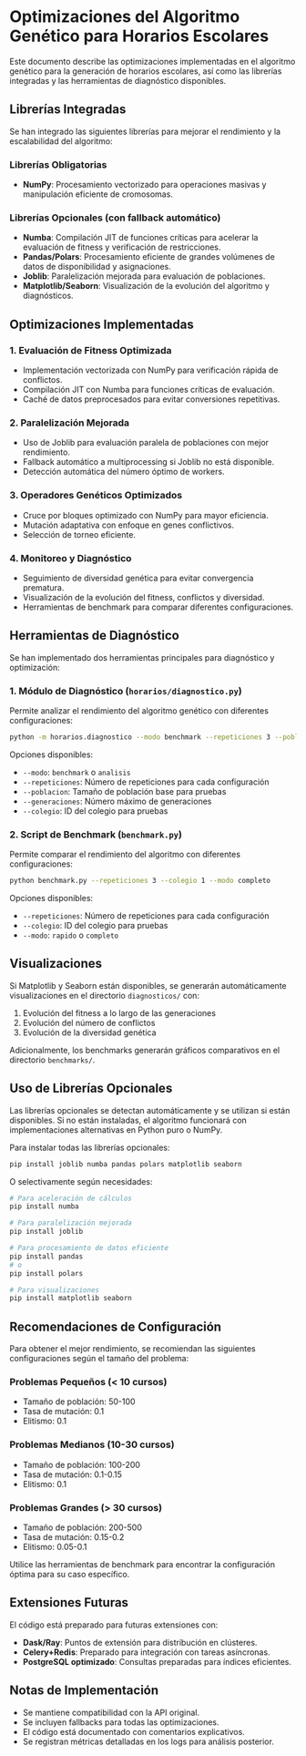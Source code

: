 # Optimizaciones del Algoritmo Genético para Horarios Escolares

Este documento describe las optimizaciones implementadas en el algoritmo genético para la generación de horarios escolares, así como las librerías integradas y las herramientas de diagnóstico disponibles.

## Librerías Integradas

Se han integrado las siguientes librerías para mejorar el rendimiento y la escalabilidad del algoritmo:

### Librerías Obligatorias

- **NumPy**: Procesamiento vectorizado para operaciones masivas y manipulación eficiente de cromosomas.

### Librerías Opcionales (con fallback automático)

- **Numba**: Compilación JIT de funciones críticas para acelerar la evaluación de fitness y verificación de restricciones.
- **Pandas/Polars**: Procesamiento eficiente de grandes volúmenes de datos de disponibilidad y asignaciones.
- **Joblib**: Paralelización mejorada para evaluación de poblaciones.
- **Matplotlib/Seaborn**: Visualización de la evolución del algoritmo y diagnósticos.

## Optimizaciones Implementadas

### 1. Evaluación de Fitness Optimizada

- Implementación vectorizada con NumPy para verificación rápida de conflictos.
- Compilación JIT con Numba para funciones críticas de evaluación.
- Caché de datos preprocesados para evitar conversiones repetitivas.

### 2. Paralelización Mejorada

- Uso de Joblib para evaluación paralela de poblaciones con mejor rendimiento.
- Fallback automático a multiprocessing si Joblib no está disponible.
- Detección automática del número óptimo de workers.

### 3. Operadores Genéticos Optimizados

- Cruce por bloques optimizado con NumPy para mayor eficiencia.
- Mutación adaptativa con enfoque en genes conflictivos.
- Selección de torneo eficiente.

### 4. Monitoreo y Diagnóstico

- Seguimiento de diversidad genética para evitar convergencia prematura.
- Visualización de la evolución del fitness, conflictos y diversidad.
- Herramientas de benchmark para comparar diferentes configuraciones.

## Herramientas de Diagnóstico

Se han implementado dos herramientas principales para diagnóstico y optimización:

### 1. Módulo de Diagnóstico (`horarios/diagnostico.py`)

Permite analizar el rendimiento del algoritmo genético con diferentes configuraciones:

```bash
python -m horarios.diagnostico --modo benchmark --repeticiones 3 --poblacion 100 --generaciones 100 --colegio 1
```

Opciones disponibles:
- `--modo`: `benchmark` o `analisis`
- `--repeticiones`: Número de repeticiones para cada configuración
- `--poblacion`: Tamaño de población base para pruebas
- `--generaciones`: Número máximo de generaciones
- `--colegio`: ID del colegio para pruebas

### 2. Script de Benchmark (`benchmark.py`)

Permite comparar el rendimiento del algoritmo con diferentes configuraciones:

```bash
python benchmark.py --repeticiones 3 --colegio 1 --modo completo
```

Opciones disponibles:
- `--repeticiones`: Número de repeticiones para cada configuración
- `--colegio`: ID del colegio para pruebas
- `--modo`: `rapido` o `completo`

## Visualizaciones

Si Matplotlib y Seaborn están disponibles, se generarán automáticamente visualizaciones en el directorio `diagnosticos/` con:

1. Evolución del fitness a lo largo de las generaciones
2. Evolución del número de conflictos
3. Evolución de la diversidad genética

Adicionalmente, los benchmarks generarán gráficos comparativos en el directorio `benchmarks/`.

## Uso de Librerías Opcionales

Las librerías opcionales se detectan automáticamente y se utilizan si están disponibles. Si no están instaladas, el algoritmo funcionará con implementaciones alternativas en Python puro o NumPy.

Para instalar todas las librerías opcionales:

```bash
pip install joblib numba pandas polars matplotlib seaborn
```

O selectivamente según necesidades:

```bash
# Para aceleración de cálculos
pip install numba

# Para paralelización mejorada
pip install joblib

# Para procesamiento de datos eficiente
pip install pandas
# o
pip install polars

# Para visualizaciones
pip install matplotlib seaborn
```

## Recomendaciones de Configuración

Para obtener el mejor rendimiento, se recomiendan las siguientes configuraciones según el tamaño del problema:

### Problemas Pequeños (< 10 cursos)
- Tamaño de población: 50-100
- Tasa de mutación: 0.1
- Elitismo: 0.1

### Problemas Medianos (10-30 cursos)
- Tamaño de población: 100-200
- Tasa de mutación: 0.1-0.15
- Elitismo: 0.1

### Problemas Grandes (> 30 cursos)
- Tamaño de población: 200-500
- Tasa de mutación: 0.15-0.2
- Elitismo: 0.05-0.1

Utilice las herramientas de benchmark para encontrar la configuración óptima para su caso específico.

## Extensiones Futuras

El código está preparado para futuras extensiones con:

- **Dask/Ray**: Puntos de extensión para distribución en clústeres.
- **Celery+Redis**: Preparado para integración con tareas asíncronas.
- **PostgreSQL optimizado**: Consultas preparadas para índices eficientes.

## Notas de Implementación

- Se mantiene compatibilidad con la API original.
- Se incluyen fallbacks para todas las optimizaciones.
- El código está documentado con comentarios explicativos.
- Se registran métricas detalladas en los logs para análisis posterior.